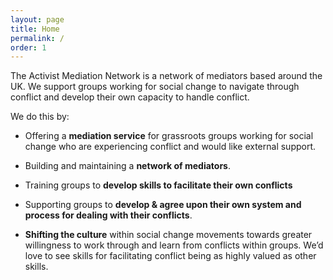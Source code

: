 ```yaml
---
layout: page
title: Home
permalink: /
order: 1
---
```


The Activist Mediation Network is a network of mediators based around the UK. We support groups working for social change to navigate through conflict and develop their own capacity to handle conflict. 

We do this by:

* Offering a **mediation service** for grassroots groups working for social change who are experiencing conflict and would like external support.

* Building and maintaining a **network of mediators**.

* Training groups to **develop skills to facilitate their own conflicts**

* Supporting groups to **develop & agree upon their own system and process for dealing with their conflicts**.

* **Shifting the culture** within social change movements towards greater willingness to work through and learn from conflicts within groups. We’d love to see skills for facilitating conflict being as highly valued as other skills.

